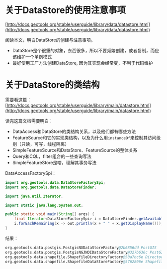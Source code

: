 

# 关于DataStore的使用注意事项

[http://docs.geotools.org/stable/userguide/library/data/datastore.html](http://docs.geotools.org/stable/userguide/library/data/datastore.html)

阅读本文，明白DataStore的创建与注意事项。

* DataStore是个很重的对象，东西很多，所以不要频繁创建，或者复制，而应该维护一个单例模式
* 最好使用工厂方法创建DataStore, 因为其实现会经常变，不利于代码维护

# 关于DataStore的类结构

需要看这篇：[http://docs.geotools.org/stable/userguide/library/main/datastore.html](http://docs.geotools.org/stable/userguide/library/main/datastore.html)

读完这篇文档需要明白：

* DataAccess和DataStore的类结构关系，以及他们都有哪些方法
* FeatureSource和它的实现类结构，以及为什么用`instanceOf`来控制其访问级别（只读，可写，线程隔离）
* SimpleFeatureSource和DataStore、FeatureSource的整体关系
* Query和CQL，filter组合的一些查询写法
* SimpleFeatureStore是啥，理解其事务写法

DataAccessFactorySpi：

```java
import org.geotools.data.DataStoreFactorySpi;
import org.geotools.data.DataStoreFinder;

import java.util.Iterator;

import static java.lang.System.out;

public static void main(String[] args) {
	final Iterator<DataStoreFactorySpi> i = DataStoreFinder.getAvailableDataStores();
	i.forEachRemaining(x -> out.println(x + " " + x.getDisplayName()));
}
```
结果：
```s
org.geotools.data.postgis.PostgisNGDataStoreFactory@2b6856dd PostGIS
org.geotools.data.postgis.PostgisNGJNDIDataStoreFactory@327b636c PostGIS (JNDI)
org.geotools.data.shapefile.ShapefileDirectoryFactory@50a7bc6e Directory of spatial files (shapefiles)
org.geotools.data.shapefile.ShapefileDataStoreFactory@5762806e Shapefile
```


